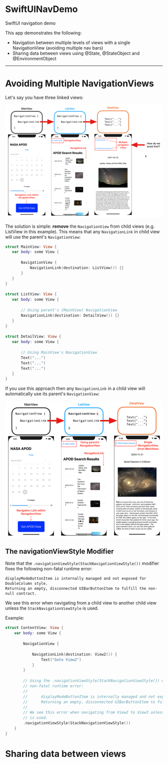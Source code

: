 # SwiftUINavDemo
SwiftUI navigation demo

This app demonstrates the following:

- Navigation between multiple levels of views with a single NavigationView (avoiding multiple nav bars)
- Sharing data between views using @State, @StateObject and @EnvironmentObject

---

# Avoiding Multiple NavigationViews

Let's say you have three linked views:

![](./readme-assets/AvoidingMultipleNavigationViews0.png)

The solution is simple: **remove** the `NavigationView` from child views (e.g. ListView in this example). 
This means that any `NavigationLink` in child view will use the parent's `NavigationView`:
 
 ```swift
 struct MainView: View {
    var body: some View {
        
        NavigationView {
            NavigationLink(destination: ListView()) {}
        }
    }
}

struct ListView: View {
    var body: some View {
        
        // Using parent's (MainView) NavigationView
        NavigationLink(destination: DetailView()) {}
    }
}

struct DetailView: View {
    var body: some View {
        
        // Using MainView's NavigationView
        Text("...")
        Text("...")
        Text("...")
    }
}
 ```
 
 If you use this approach then any `NavigationLink` in a child view will automatically use its parent's `NavigationView`:
 
 ![](./readme-assets/AvoidingMultipleNavigationViews1.png)
 
 ## The navigationViewStyle Modifier
Note that the `.navigationViewStyle(StackNavigationViewStyle())` modifier fixes the following non-fatal runtime error:

```
displayModeButtonItem is internally managed and not exposed for DoubleColumn style.
Returning an empty, disconnected UIBarButtonItem to fulfill the non-null contract.
```

We see this error when navigating from a child view to another child view unless the `StackNavigationViewStyle` is used.

Example:

```swift
struct ContentView: View {
    var body: some View {

        NavigationView {
            
            NavigationLink(destination: View2()) {
                Text("Goto View2")
            }
        }
        
        // Using the .navigationViewStyle(StackNavigationViewStyle()) modifier fixes the following
        // non-fatal runtime error:
        //
        //      displayModeButtonItem is internally managed and not exposed for DoubleColumn style.
        //      Returning an empty, disconnected UIBarButtonItem to fulfill the non-null contract.
        //
        // We see this error when navigating from View2 to View3 unless the StackNavigationViewStyle
        // is used.
        .navigationViewStyle(StackNavigationViewStyle())
    }
}
```

# Sharing data between views



